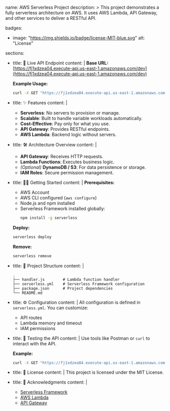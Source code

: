 name: AWS Serverless Project
description: >
  This project demonstrates a fully serverless architecture on AWS.
  It uses AWS Lambda, API Gateway, and other services to deliver a RESTful API.

badges:
  - image: "https://img.shields.io/badge/license-MIT-blue.svg"
    alt: "License"

sections:

  - title: 🚀 Live API Endpoint
    content: |
      **Base URL:**  
      [https://fj1xdzea04.execute-api.us-east-1.amazonaws.com/dev](https://fj1xdzea04.execute-api.us-east-1.amazonaws.com/dev)

      **Example Usage:**  
      ```bash
      curl -X GET "https://fj1xdzea04.execute-api.us-east-1.amazonaws.com/dev/your-endpoint"
      ```

  - title: ✨ Features
    content: |
      - **Serverless**: No servers to provision or manage.
      - **Scalable**: Built to handle variable workloads automatically.
      - **Cost-Effective**: Pay only for what you use.
      - **API Gateway**: Provides RESTful endpoints.
      - **AWS Lambda**: Backend logic without servers.

  - title: 🛠️ Architecture Overview
    content: |
      - **API Gateway**: Receives HTTP requests.
      - **Lambda Functions**: Executes business logic.
      - *(Optional)* **DynamoDB / S3**: For data persistence or storage.
      - **IAM Roles**: Secure permission management.

  - title: 🧑‍💻 Getting Started
    content: |
      **Prerequisites:**
      - AWS Account
      - AWS CLI configured (`aws configure`)
      - Node.js and npm installed
      - Serverless Framework installed globally:
        ```bash
        npm install -g serverless
        ```

      **Deploy:**
      ```bash
      serverless deploy
      ```

      **Remove:**
      ```bash
      serverless remove
      ```

  - title: 📂 Project Structure
    content: |
      ```text
      .
      ├── handler.js        # Lambda function handler
      ├── serverless.yml    # Serverless Framework configuration
      ├── package.json      # Project dependencies
      └── README.md
      ```

  - title: ⚙️ Configuration
    content: |
      All configuration is defined in `serverless.yml`.
      You can customize:
      - API routes
      - Lambda memory and timeout
      - IAM permissions

  - title: 🧪 Testing the API
    content: |
      Use tools like Postman or `curl` to interact with the API.

      **Example:**
      ```bash
      curl -X GET "https://fj1xdzea04.execute-api.us-east-1.amazonaws.com/dev/hello"
      ```

  - title: 📜 License
    content: |
      This project is licensed under the MIT License.

  - title: 🙏 Acknowledgments
    content: |
      - [Serverless Framework](https://www.serverless.com/)
      - [AWS Lambda](https://aws.amazon.com/lambda/)
      - [API Gateway](https://aws.amazon.com/api-gateway/)
